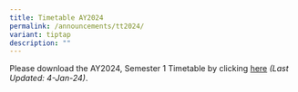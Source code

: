 ```yaml
---
title: Timetable AY2024
permalink: /announcements/tt2024/
variant: tiptap
description: ""
---
```

<p>Please download the AY2024, Semester 1 Timetable by clicking <a href="/files/Announcements/Class_Timetable_AY2024_S1_040124.pdf" rel="noopener noreferrer nofollow" target="_blank">here</a> <em>(Last Updated: 4-Jan-24)</em>.</p>